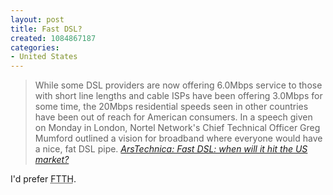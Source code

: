 ```yaml
--- 
layout: post
title: Fast DSL?
created: 1084867187
categories: 
- United States
---
```

<blockquote>
While some DSL providers are now offering 6.0Mbps service to those with short line lengths and cable ISPs have been offering 3.0Mbps for some time, the 20Mbps residential speeds seen in other countries have been out of reach for American consumers. In a speech given on Monday in London, Nortel Network's Chief Technical Officer Greg Mumford outlined a vision for broadband where everyone would have a nice, fat DSL pipe.
<cite><a href="http://arstechnica.com/news/posts/1084309132.html">ArsTechnica: Fast DSL: when will it hit the US market?</a></cite>
</blockquote>

<p>I'd prefer <acronym title="Fiber to the Home">FTTH</acronym>.</p>
